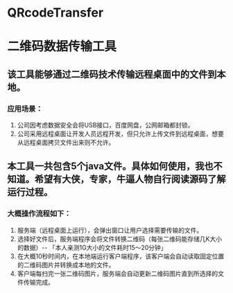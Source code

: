 # QRcodeTransfer
# 二维码数据传输工具

## 该工具能够通过二维码技术传输远程桌面中的文件到本地。
### 应用场景：
  1. 公司因考虑数据安全会将USB接口，百度网盘，公网邮箱都封锁。
  2. 公司采用远程桌面让开发人员远程开发，但只允许上传文件到远程桌面，想要从远程桌面拷贝文件出来则不允许。
  
## 本工具一共包含5个java文件。具体如何使用，我也不知道。希望有大侠，专家，牛逼人物自行阅读源码了解运行过程。
### 大概操作流程如下：
  1. 服务端（远程桌面上运行），会弹出窗口让用户选择需要传输的文件。
  2. 选择好文件后，服务端程序会将文件转换二维码（每张二维码能存储几K大小的数据）-- 「本人亲测1G大小的文件耗时15～20分钟」
  3. 在大概10秒时间内，在本地端运行客户端程序，该客户端会自动读取固定位置的二维码图片并转换成本地的文件。
  4. 客户端每扫完一张二维码图片，服务端会自动更新二维码图片直到所选择的文件传输完成。
  
 
